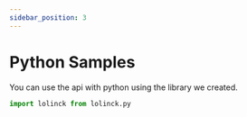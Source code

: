 ```yaml
---
sidebar_position: 3
---
```


# Python Samples

You can use the api with python using the library we created.

```py
import lolinck from lolinck.py
```
